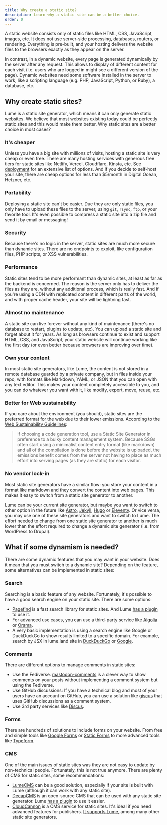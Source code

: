 ```yaml
---
title: Why create a static site?
description: Learn why a static site can be a better choice.
order: 0
---
```


A static website consists only of static files like HTML, CSS, JavaScript,
images, etc. It does not use server-side processing, databases, routers, or
rendering. Everything is pre-built, and your hosting delivers the website files
to the browsers exactly as they appear on the server.

In contrast, in a dynamic website, every page is generated dynamically by the
server after any request. This allows to display of different content for each
visit (i.e. users who are logged in might see a different version of the page).
Dynamic websites need some software installed in the server to work, like a
scripting language (e.g. PHP, JavaScript, Python, or Ruby), a database, etc.

## Why create static sites?

Lume is a static site generator, which means it can only generate static
websites. We believe that most websites existing today could be perfectly static
sites and this would make them better. Why static sites are a better choice in
most cases?

### It's cheaper

Unless you have a big site with millions of visits, hosting a static site is
very cheap or even free. There are many hosting services with generous free
tiers for static sites like Netlify, Vercel, Cloudflare, Kinsta, etc. See
[deployment](../advanced/deployment.md) for an extensive list of options. And if
you decide to self-host your site, there are cheap options for less than
$5/month in Digital Ocean, Hetzner, etc.

### Portability

Deploying a static site can't be easier. Due they are only static files, you
only have to upload these files to the server, using `git`, `rsync`, `ftp`, or
your favorite tool. It's even possible to compress a static site into a zip file
and send it by email or messaging!

### Security

Because there's no logic in the server, static sites are much more secure than
dynamic sites. There are no endpoints to exploit, like configuration files, PHP
scripts, or XSS vulnerabilities.

### Performance

Static sites tend to be more performant than dynamic sites, at least as far as
the backend is concerned. The reason is the server only has to deliver the files
as they are, without any additional process, which is really fast. And if you're
using a CDN with replicated content in different parts of the world, and with
proper cache header, your site will be lightning fast.

### Almost no maintenance

A static site can live forever without any kind of maintenance (there's no
database to restart, plugins to update, etc). You can upload a static site and
forget about it for years. As long as browsers continue to exist and support
HTML, CSS, and JavaScript, your static website will continue working like the
first day (or even better because browsers are improving over time).

### Own your content

In most static site generators, like Lume, the content is not stored in a remote
database guarded by a private company, but in files inside your repo, with
formats like Markdown, YAML, or JSON that you can open with any text editor.
This makes your content completely accessible to you, and you can do whatever
you want with it, like modify, export, move, reuse, etc.

### Better for Web sustainability

If you care about the environment (you should), static sites are the preferred
format for the web due to their lower emissions. According to the
[Web Sustainability Guidelines](https://w3c.github.io/sustyweb/#success-criterion-static-vs-dynamic-human-testable):

> If choosing a code generation tool, use a Static Site Generator in preference
> to a bulky content management system. Because SSGs often start using a
> minimalist content entry format (like markdown) and all of the compilation is
> done before the website is uploaded, the emissions benefit comes from the
> server not having to place as much effort into serving pages (as they are
> static) for each visitor.

### No vendor lock-in

Most static site generators have a similar flow: you store your content in a
format like markdown and they convert the content into web pages. This makes it
easy to switch from a static site generator to another.

Lume can be your current site generator, but maybe you want to switch to other
option in the future like [Astro](https://astro.build/),
[Jekyll](https://jekyllrb.com/), [Hugo](https://gohugo.io/) or
[Eleventy](https://www.11ty.dev/). Or vice versa, you may use one of these site
generators and want to switch to Lume. The effort needed to change from one
static site generator to another is much lower than the effort required to
change a dynamic site generator (i.e. from WordPress to Drupal).

## What if some dynamism is needed?

There are some dynamic features that you may want in your website. Does it mean
that you must switch to a dynamic site? Depending on the feature, some
alternatives can be implemented in static sites:

### Search

Searching is a basic feature of any website. Fortunately, it's possible to have
a good search engine on your static site. There are some options:

- [Pagefind](https://pagefind.app/) is a fast search library for static sites.
  And Lume [has a plugin](../../plugins/pagefind.md) to use it.
- For advanced use cases, you can use a third-party service like
  [Algolia](https://www.algolia.com/) or [Orama](https://orama.com/).
- A very basic implementation is using a search engine like Google or DuckDuckGo
  to show results limited to a specific domain. For example, search by JSX in
  lume.land site in [DuckDuckGo](https://duckduckgo.com/?q=jsx+site%3Alume.land)
  or [Google](https://www.google.com/search?q=jsx%20site%3Alume.land).

### Comments

There are different options to manage comments in static sites:

- Use the Fediverse.
  [mastodon-comments](https://github.com/oom-components/mastodon-comments) is a
  clever way to show comments on your posts without implementing a comment
  system but using the Fediverse.
- Use GitHub discussions: If you have a technical blog and most of your users
  have an account on GitHub, you can use a solution like
  [giscus](https://giscus.app/) that uses GitHub discussions as a comment
  system.
- Use 3rd party services like [Discus](https://disqus.com/).

### Forms

There are hundreds of solutions to include forms on your website. From free and
simple tools like [Google Forms](https://docs.google.com/forms/) or
[Static Forms](https://www.staticforms.xyz/) to more advanced tools like
[Typeform](https://www.typeform.com/).

### CMS

One of the main issues of static sites was they are not easy to update by
non-technical people. Fortunately, this is not true anymore. There are plenty of
CMS for static sites, some recommendations:

- [LumeCMS](../../cms/index.md) can be a good solution, especially if your site
  is built with Lume (although it can work with any static site).
- [DecapCMS](https://decapcms.org/) is an open-source CMS that can be used with
  any static site generator. Lume [has a plugin](../../plugins/decap_cms.md) to
  use it easier.
- [CloudCannon](https://cloudcannon.com/) is a CMS service for static sites.
  It's ideal if you need advanced features for publishers.
  [It supports Lume,](https://cloudcannon.com/lume-cms/) among many other static
  site generators.
